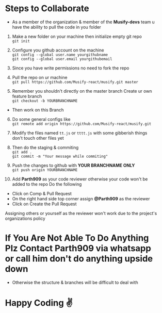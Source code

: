 # Steps to Collaborate

- As a member of the organization & member of the **Musify-devs** team u have the ability to pull the code in you folder

1. Make a new folder on your machine then initialize empty git repo \
`git init`

2. Configure you github account on the machine \
`git config --global user.name yourgithubname`\
`git config --global user.email yourgithubemail`
3. Since you have write permissions no need to fork the repo

4. Pull the repo on ur machine\
`git pull https://github.com/Musify-react/musify.git master `

5. Remember you shouldn't directly on the master branch Create ur own feature branch\
`git checkout -b YOURBRANCHNAME`
- Then work on this Branch

6. Do some general configs like\
`git remote add origin https://github.com/Musify-react/musify.git`

7. Modify the files named `tt.js` or `tttt.js` with some gibberish things don't touch other files yet

8. Then do the staging & commiting\
`git add . `\
`git commit -m "Your message while commiting"`

9. Push the changes to github with **YOUR BRANCHNAME ONLY**\
`git push origin YOURBRANCHNAME`

10. Add **Parth909** as your code reviewer otherwise your code won't be added to the repo
Do the following
- Click on Comp & Pull Request
- On the right hand side top corner assign **@Parth909** as the reviewer
- Click on Create the Pull Request

Assigning others or yourself as the reviewer won't work due to the project's organizations policy

# If You Are Not Able To Do Anything Plz Contact Parth909 via whatsapp or call him don't do anything upside down
- Otherwise the structure & branches will be difficult to deal with

# Happy Coding :v:
